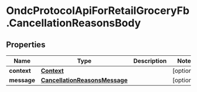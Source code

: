# OndcProtocolApiForRetailGroceryFb.CancellationReasonsBody

## Properties
Name | Type | Description | Notes
------------ | ------------- | ------------- | -------------
**context** | [**Context**](Context.md) |  | [optional] 
**message** | [**CancellationReasonsMessage**](CancellationReasonsMessage.md) |  | [optional] 
